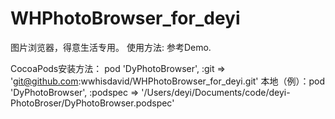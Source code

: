 # WHPhotoBrowser_for_deyi
图片浏览器，得意生活专用。
使用方法: 参考Demo.

CocoaPods安装方法： pod 'DyPhotoBrowser', :git => 'git@github.com:wwhisdavid/WHPhotoBrowser_for_deyi.git'
        本地（例）：pod 'DyPhotoBrowser', :podspec => '/Users/deyi/Documents/code/deyi-PhotoBroser/DyPhotoBrowser.podspec'


